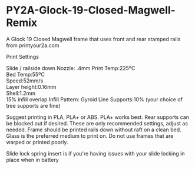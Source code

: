 # PY2A-Glock-19-Closed-Magwell-Remix
A Glock 19 Closed Magwell frame that uses front and rear stamped rails from printyour2a.com

Print Settings 

Slide / railside down
Nozzle: .4mm
Print Temp:225ºC  
Bed Temp:55ºC  
Speed:52mm/s  
Layer height:0.16mm  
Shell:1.2mm  
15% infill overlap
Infill Pattern: Gyroid
Line Supports:10% (your choice of tree supports are fine)  

Suggest printing in PLA, PLA+ or ABS. PLA+ works best. 
Rear supports can be blocked out if desired. These are only recommended settings, adjust as needed. Frame should be printed rails down without raft on a clean bed. Glass is the preferred medium to print on. Do not use frames that are warped or printed poorly. 

Slide lock spring insert is if you're having issues with your slide locking in place when in battery
